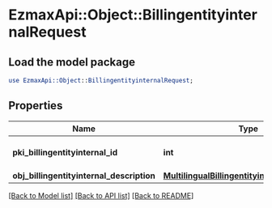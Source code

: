 # EzmaxApi::Object::BillingentityinternalRequest

## Load the model package
```perl
use EzmaxApi::Object::BillingentityinternalRequest;
```

## Properties
Name | Type | Description | Notes
------------ | ------------- | ------------- | -------------
**pki_billingentityinternal_id** | **int** | The unique ID of the Billingentityinternal. | [optional] 
**obj_billingentityinternal_description** | [**MultilingualBillingentityinternalDescription**](MultilingualBillingentityinternalDescription.md) |  | 

[[Back to Model list]](../README.md#documentation-for-models) [[Back to API list]](../README.md#documentation-for-api-endpoints) [[Back to README]](../README.md)



